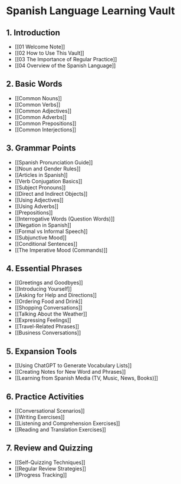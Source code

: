 # Spanish Language Learning Vault

## 1. Introduction
- [[01 Welcome Note]]
- [[02 How to Use This Vault]]
- [[03 The Importance of Regular Practice]]
- [[04 Overview of the Spanish Language]]

## 2. Basic Words
- [[Common Nouns]]
- [[Common Verbs]]
- [[Common Adjectives]]
- [[Common Adverbs]]
- [[Common Prepositions]]
- [[Common Interjections]]

## 3. Grammar Points
- [[Spanish Pronunciation Guide]]
- [[Noun and Gender Rules]]
- [[Articles in Spanish]]
- [[Verb Conjugation Basics]]
- [[Subject Pronouns]]
- [[Direct and Indirect Objects]]
- [[Using Adjectives]]
- [[Using Adverbs]]
- [[Prepositions]]
- [[Interrogative Words (Question Words)]]
- [[Negation in Spanish]]
- [[Formal vs Informal Speech]]
- [[Subjunctive Mood]]
- [[Conditional Sentences]]
- [[The Imperative Mood (Commands)]]

## 4. Essential Phrases
- [[Greetings and Goodbyes]]
- [[Introducing Yourself]]
- [[Asking for Help and Directions]]
- [[Ordering Food and Drink]]
- [[Shopping Conversations]]
- [[Talking About the Weather]]
- [[Expressing Feelings]]
- [[Travel-Related Phrases]]
- [[Business Conversations]]

## 5. Expansion Tools
- [[Using ChatGPT to Generate Vocabulary Lists]]
- [[Creating Notes for New Word and Phrases]]
- [[Learning from Spanish Media (TV, Music, News, Books)]]

## 6. Practice Activities
- [[Conversational Scenarios]]
- [[Writing Exercises]]
- [[Listening and Comprehension Exercises]]
- [[Reading and Translation Exercises]]

## 7. Review and Quizzing
- [[Self-Quizzing Techniques]]
- [[Regular Review Strategies]]
- [[Progress Tracking]]
